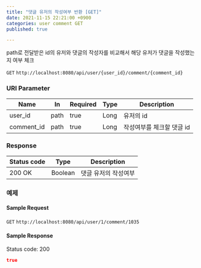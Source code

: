 ```yaml
---
title: "댓글 유저의 작성여부 반환 [GET]"
date: 2021-11-15 22:21:00 +0900
categories: user comment GET
published: true

---
```


path로 전달받은 id의 유저와 댓글의 작성자를 비교해서 해당 유저가 댓글을 작성했는지 여부 체크

`GET` `http://localhost:8080/api/user/{user_id}/comment/{comment_id}`

### URI Parameter

| Name       | In   | Required | Type | Description               |
| ---------- | ---- | -------- | ---- | ------------------------- |
| user_id    | path | true     | Long | 유저의 id                 |
| comment_id | path | true     | Long | 작성여부를 체크할 댓글 id |

### Response

| Status code | Type    | Description          |
| ----------- | ------- | -------------------- |
| 200 OK      | Boolean | 댓글 유저의 작성여부 |



### 예제

#### Sample Request

`GET` `http://localhost:8080/api/user/1/comment/1035`

#### Sample Response

Status code: 200

```json
true
```


